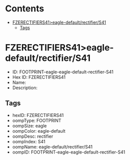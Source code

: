 



Contents
========

* [FZERECTIFIERS41>eagle-default/rectifier/S41](#fzerectifiers41eagle-defaultrectifiers41)
	* [Tags](#tags)

# FZERECTIFIERS41>eagle-default/rectifier/S41

- ID: FOOTPRINT-eagle-eagle-default-rectifier-S41
- Hex ID: FZERECTIFIERS41
- Name: 
- Description: 

## Tags

- hexID: FZERECTIFIERS41
- oompType: FOOTPRINT
- oompSize: eagle
- oompColor: eagle-default
- oompDesc: rectifier
- oompIndex: S41
- oompName: eagle-default/rectifier/S41
- oompID: FOOTPRINT-eagle-eagle-default-rectifier-S41
